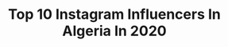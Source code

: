 ---
title: Top 10 Instagram Influencers In Algeria In 2020
description: Identify the most popular Instagram accounts on inBeat.
platform: Instagram
profiles:
  - username: "djoher_draws"
    fullname: >-
      • Djoher Art •
    location: "Algeria"
    followers: 2935
    engagement: 2652
    commentsToLikes: 0.169690
    avatar: "https://scontent-ams4-1.cdninstagram.com/v/t51.2885-19/s320x320/82809342_721092825084725_158233192254406656_n.jpg?_nc_ht=scontent-ams4-1.cdninstagram.com&_nc_ohc=H5d2DHldkNcAX9A6cd3&oh=ae397b0f598710fb4429c39f72e4af54&oe=5EB3557E"
    verified: false
    hashtags: "#drawanime, #drawings, #pencil, #pencilart"
  - username: "yousra.hr"
    fullname: >-
      YOUSRA
    location: "Algeria"
    followers: 124227
    engagement: 319
    commentsToLikes: 0.155424
    avatar: "https://scontent-ams4-1.cdninstagram.com/v/t51.2885-19/s320x320/92324540_2608493972804488_3470920886175924224_n.jpg?_nc_ht=scontent-ams4-1.cdninstagram.com&_nc_ohc=u3AcpeJbVoAAX_NhCeS&oh=5e62bdb3e134801663e8db150fff0e10&oe=5EBC018A"
    verified: false
    hashtags: "#jijel, #blida, #photodeprofil, #algeriennes"
  - username: "black23f"
    fullname: >-
      BLAK 🇩🇿
    location: "Algeria"
    followers: 64049
    engagement: 1205
    commentsToLikes: 0.017362
    avatar: "https://scontent-ams4-1.cdninstagram.com/v/t51.2885-19/s320x320/89367938_1060821270954024_3860778701176176640_n.jpg?_nc_ht=scontent-ams4-1.cdninstagram.com&_nc_ohc=emHQVnAGdhgAX8BMSZH&oh=6177b39a7f1b2689c0aef181708725ce&oe=5EB8713F"
    verified: false
    hashtags: "#firas, #stayathome, #corona, #staysafe"
  - username: "ycc_r"
    fullname: >-
      ⚡🇩🇿𝐇𝐀𝐈𝐁𝐀𝐎𝐔𝐎𝐈 𝐎𝐌𝐀𝐑 🇩🇿⚡
    location: "Algeria"
    followers: 20762
    engagement: 335
    commentsToLikes: 0.133744
    avatar: "https://scontent-ams4-1.cdninstagram.com/v/t51.2885-19/s320x320/72968693_481167945839630_453179488507789312_n.jpg?_nc_ht=scontent-ams4-1.cdninstagram.com&_nc_ohc=jBMH1cyPqswAX-xEP0s&oh=a57a018f5684bafdc17870c52058bb96&oe=5EB89D27"
    verified: false
    hashtags: ""
  - username: "rym.amari"
    fullname: >-
      الريم ✨ Rym Amari
    location: "Algeria"
    followers: 226024
    engagement: 495
    commentsToLikes: 0.020259
    avatar: "https://scontent-amt2-1.cdninstagram.com/v/t51.2885-19/s320x320/64538666_288181298631548_3328614235813969920_n.jpg?_nc_ht=scontent-amt2-1.cdninstagram.com&_nc_ohc=ga_iNsyAq5gAX_6sxvG&oh=89645e14b0ed6ede7ce3aa2e44cafe55&oe=5EBA4E28"
    verified: false
    hashtags: "#londonlife, #londontime, #doubletrouble, #awarnessmonth"
  - username: "souhilaofficial"
    fullname: >-
      Souhila Ben Lachhab 🦋 سهيلة
    location: "Algeria"
    followers: 1612725
    engagement: 184
    commentsToLikes: 0.065753
    avatar: "https://scontent-amt2-1.cdninstagram.com/v/t51.2885-19/s320x320/92044758_156627388950959_9025129583560622080_n.jpg?_nc_ht=scontent-amt2-1.cdninstagram.com&_nc_ohc=1OQ7Ub5nKHUAX81vF7V&oh=af4c2bda9aadf8bd7c7aa1b5ab26a3de&oe=5EB7AC0A"
    verified: true
    hashtags: "#egypt, #mbc5, #grini, #10"
  - username: "firdouss_kb"
    fullname: >-
      Firdouss_akb
    location: "Algeria"
    followers: 160509
    engagement: 189
    commentsToLikes: 0.057746
    avatar: "https://scontent-lhr8-1.cdninstagram.com/v/t51.2885-19/s320x320/75538111_2421908104599377_6172455465683779584_n.jpg?_nc_ht=scontent-lhr8-1.cdninstagram.com&_nc_ohc=ymPHIING8nYAX8iK1mg&oh=58f7fc1f03df2259849e30e3187b2f30&oe=5EBC8A16"
    verified: false
    hashtags: "#djlife, #dahka, #folw, #photographer"
  - username: "by_rubina"
    fullname: >-
      𝐿𝑎 𝑝𝑜𝑠𝑖𝑡𝑖𝑣𝑖𝑡𝑒́ 𝑒𝑠𝑡 𝑢𝑛𝑒 𝑓𝑒𝑚𝑚𝑒 🌝
    location: "Algeria"
    followers: 247170
    engagement: 349
    commentsToLikes: 0.013921
    avatar: "https://scontent-ams4-1.cdninstagram.com/v/t51.2885-19/s320x320/74595927_573761713444772_7243429453844447232_n.jpg?_nc_ht=scontent-ams4-1.cdninstagram.com&_nc_ohc=7mlETxNxtmkAX9MyUM4&oh=acb96f64ee5dbb6a3de927065043b667&oe=5ECB9E0D"
    verified: false
    hashtags: "#rubisvibe"
  - username: "amani_mehsas_officiel"
    fullname: >-
      Aman mehsass 05 🇩🇿 💪
    location: "Algeria"
    followers: 109918
    engagement: 603
    commentsToLikes: 0.010246
    avatar: "https://scontent-ams4-1.cdninstagram.com/v/t51.2885-19/s320x320/67402373_361957061382987_343582785086160896_n.jpg?_nc_ht=scontent-ams4-1.cdninstagram.com&_nc_ohc=mXCGfrYrJt0AX-4ld5n&oh=9ce978b11dcd55fdb28146235a0e4152&oe=5EB67526"
    verified: false
    hashtags: "#jijel, #dzpower, #dahk, #algerie"
  - username: "nourhane_zghid"
    fullname: >-
      Nourhane Zghid Officiel
    location: "Algeria"
    followers: 1418112
    engagement: 368
    commentsToLikes: 0.008764
    avatar: "https://scontent-ams4-1.cdninstagram.com/v/t51.2885-19/s320x320/91579376_509579323041641_7971154603511119872_n.jpg?_nc_ht=scontent-ams4-1.cdninstagram.com&_nc_ohc=7sHrZ0cRWP8AX99tckc&oh=241629afbf431890815ec3e1a820c558&oe=5EBB9B54"
    verified: false
    hashtags: "#life, #imisssummer, #fun, #unetache"
---